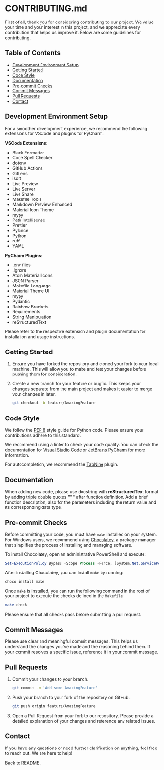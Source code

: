 # CONTRIBUTING.md

First of all, thank you for considering contributing to our project. We value your time and your interest in this project, and we appreciate every contribution that helps us improve it. Below are some guidelines for contributing.

## Table of Contents

- [Development Environment Setup](#development-environment-setup)
- [Getting Started](#getting-started)
- [Code Style](#code-style)
- [Documentation](#documentation)
- [Pre-commit Checks](#pre-commit-checks)
- [Commit Messages](#commit-messages)
- [Pull Requests](#pull-requests)
- [Contact](#contact)

## Development Environment Setup

For a smoother development experience, we recommend the following extensions for VSCode and plugins for PyCharm:

**VSCode Extensions**:

- Black Formatter
- Code Spell Checker
- dotenv
- GitHub Actions
- GitLens
- isort
- Live Preview
- Live Server
- Live Share
- Makefile Tools
- Markdown Preview Enhanced
- Material Icon Theme
- mypy
- Path Intellisense
- Prettier
- Pylance
- Python
- ruff
- YAML

**PyCharm Plugins**:

- .env files
- .ignore
- Atom Material Icons
- JSON Parser
- Makefile Language
- Material Theme UI
- mypy
- Pydantic
- Rainbow Brackets
- Requirements
- String Manipulation
- reStructuredText

Please refer to the respective extension and plugin documentation for installation and usage instructions.

## Getting Started

1. Ensure you have forked the repository and cloned your fork to your local machine. This will allow you to make and test your changes before pushing them for consideration.
2. Create a new branch for your feature or bugfix. This keeps your changes separate from the main project and makes it easier to merge your changes in later.

   ```bash
   git checkout -b feature/AmazingFeature
   ```

## Code Style

We follow the [PEP 8](https://peps.python.org/pep-0008/) style guide for Python code. Please ensure your contributions adhere to this standard.

We recommend using a linter to check your code quality. You can check the documentation for [Visual Studio Code](https://code.visualstudio.com/docs/python/linting#_linting) or [JetBrains PyCharm](https://www.jetbrains.com/help/pycharm/using-docstrings-to-specify-types.html) for more information.

For autocompletion, we recommend the [TabNine](https://www.tabnine.com/install) plugin.

## Documentation

When adding new code, please use docstring with **reStructuredText** format by adding triple double quotes **"""** after function definition. Add a brief function description, also for the parameters including the return value and its corresponding data type.

## Pre-commit Checks

Before committing your code, you must have `make` installed on your system. For Windows users, we recommend using [Chocolatey](https://chocolatey.org/), a package manager that simplifies the process of installing and managing software.

To install Chocolatey, open an administrative PowerShell and execute:

   ```powershell
   Set-ExecutionPolicy Bypass -Scope Process -Force; [System.Net.ServicePointManager]::SecurityProtocol = [System.Net.ServicePointManager]::SecurityProtocol -bor 3072; iex ((New-Object System.Net.WebClient).DownloadString('https://chocolatey.org/install.ps1'))
   ```

After installing Chocolatey, you can install `make` by running:

   ```powershell
   choco install make
   ```

Once `make` is installed, you can run the following command in the root of your project to execute the checks defined in the `Makefile`:

   ```bash
   make check
   ```

Please ensure that all checks pass before submitting a pull request.

## Commit Messages

Please use clear and meaningful commit messages. This helps us understand the changes you've made and the reasoning behind them. If your commit resolves a specific issue, reference it in your commit message.

## Pull Requests

1. Commit your changes to your branch.

   ```bash
   git commit -m 'Add some AmazingFeature'
   ```

2. Push your branch to your fork of the repository on GitHub.

   ```bash
   git push origin feature/AmazingFeature
   ```

3. Open a Pull Request from your fork to our repository. Please provide a detailed explanation of your changes and reference any related issues.

## Contact

If you have any questions or need further clarification on anything, feel free to reach out. We are here to help!

Back to [README](README.md).
